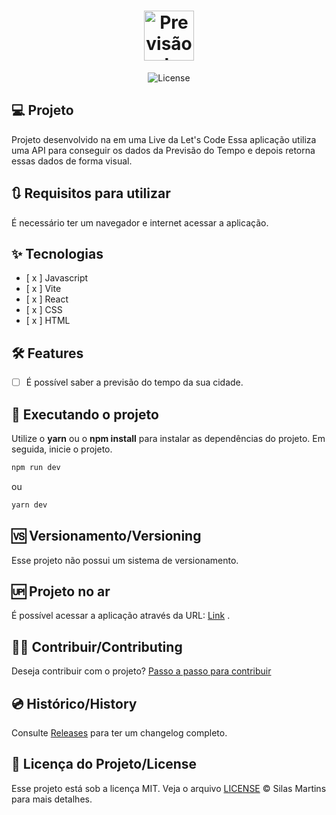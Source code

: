 <h1 align="center">
  <img alt="Previsão do Tempo" height="80" title="Plant Manager" src="./favicon.ico" />
</h1>

<p align="center">
  <img alt="License" src="https://img.shields.io/github/license/silasfmartins/Web-App-de-Previsao-do-Tempo">
</p>

## 💻 Projeto
Projeto desenvolvido na em uma Live da Let's Code
Essa aplicação utiliza uma API para conseguir os dados da Previsão do Tempo e depois retorna essas dados de forma visual.

## 🔃 Requisitos para utilizar

É necessário ter um navegador e internet acessar a aplicação.

## ✨ Tecnologias

-   [ x ] Javascript
-   [ x ] Vite
-   [ x ] React
-   [ x ] CSS
-   [ x ] HTML

## :hammer_and_wrench: Features 

-   [ ] É possível saber a previsão do tempo da sua cidade.

## 📲 Executando o projeto

Utilize o **yarn** ou o **npm install** para instalar as dependências do projeto.
Em seguida, inicie o projeto.

```cl
npm run dev
```
ou 
```cl
yarn dev
```

## 🆚 Versionamento/Versioning

Esse projeto não possui um sistema de versionamento.

## 🆙 Projeto no ar

É possível acessar a aplicação através da URL: [Link](https://previsaodotempo.vercel.app/) .

## 👨‍💻 Contribuir/Contributing

Deseja contribuir com o projeto? [Passo a passo para contribuir](https://github.com/silasfmartins/Web-App-de-Previsao-do-Tempo/blob/master/Contributing.md)

## 💿 Histórico/History

Consulte [Releases](https://github.com/silasfmartins/Web-App-de-Previsao-do-Tempo/releases/) para ter um changelog completo.

## 📄 Licença do Projeto/License

Esse projeto está sob a licença MIT. Veja o arquivo [LICENSE](https://github.com/silasfmartins/Web-App-de-Previsao-do-Tempo/blob/main/LICENSE) © Silas Martins para mais detalhes.
